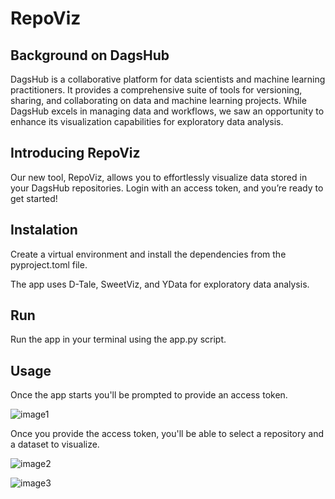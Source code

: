 # RepoViz

## Background on DagsHub

DagsHub is a collaborative platform for data scientists and machine learning practitioners. It provides a comprehensive suite of tools for versioning, sharing, and collaborating on data and machine learning projects. While DagsHub excels in managing data and workflows, we saw an opportunity to enhance its visualization capabilities for exploratory data analysis.

## Introducing RepoViz

Our new tool, RepoViz, allows you to effortlessly visualize data stored in your DagsHub repositories. Login with an access token, and you’re ready to get started\!

## Instalation

Create a virtual environment and install the dependencies from the pyproject.toml file.

The app uses D-Tale, SweetViz, and YData for exploratory data analysis.

## Run

Run the app in your terminal using the app.py script.

## Usage

Once the app starts you'll be prompted to provide an access token.

![image1](https://i.ibb.co/kB8dxwj/image.png)

Once you provide the access token, you'll be able to select a repository and a dataset to visualize.

![image2](https://i.ibb.co/tMTCJwR/image.png)
 
![image3](https://i.ibb.co/Z1G9QHh/image.png)
